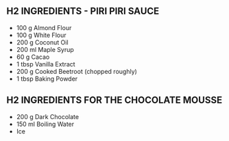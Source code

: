 ## H2 INGREDIENTS - PIRI PIRI SAUCE
 * 100 g Almond Flour
 * 100 g White Flour
 * 200 g Coconut Oil
 * 200 ml Maple Syrup
 * 60 g Cacao
 * 1 tbsp Vanilla Extract
 * 200 g Cooked Beetroot (chopped roughly)
 * 1 tbsp Baking Powder

## H2 INGREDIENTS FOR THE CHOCOLATE MOUSSE
 * 200 g Dark Chocolate
 * 150 ml Boiling Water
 * Ice